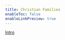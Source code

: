 ```yaml
---
title: Christian Families
enableToc: false
enableLinkPreview: true
---
```

[Intro](notes/Spring%202025/Christian%20Families/Intro.md)

